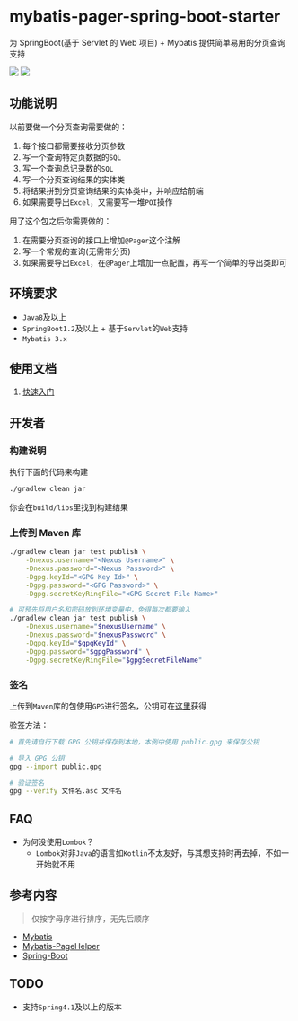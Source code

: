 # mybatis-pager-spring-boot-starter
为 SpringBoot(基于 Servlet 的 Web 项目) + Mybatis 提供简单易用的分页查询支持


![](https://img.shields.io/maven-central/v/org.cat73/mybatis-pager-spring-boot-starter.svg)
![](https://img.shields.io/github/license/Cat7373/mybatis-pager.svg)

## 功能说明
以前要做一个分页查询需要做的：

1. 每个接口都需要接收分页参数
2. 写一个查询特定页数据的`SQL`
3. 写一个查询总记录数的`SQL`
4. 写一个分页查询结果的实体类
5. 将结果拼到分页查询结果的实体类中，并响应给前端
6. 如果需要导出`Excel`，又需要写一堆`POI`操作

用了这个包之后你需要做的：

1. 在需要分页查询的接口上增加`@Pager`这个注解
2. 写一个常规的查询(无需带分页)
3. 如果需要导出`Excel`，在`@Pager`上增加一点配置，再写一个简单的导出类即可

## 环境要求
* `Java8`及以上
* `SpringBoot1.2`及以上 + 基于`Servlet`的`Web`支持
* `Mybatis 3.x`

## 使用文档
1. [快速入门](docs/1.QuickStart.md)

## 开发者
### 构建说明
执行下面的代码来构建

```sh
./gradlew clean jar
```

你会在`build/libs`里找到构建结果

### 上传到 Maven 库
```sh
./gradlew clean jar test publish \
    -Dnexus.username="<Nexus Username>" \
    -Dnexus.password="<Nexus Password>" \
    -Dgpg.keyId="<GPG Key Id>" \
    -Dgpg.password="<GPG Password>" \
    -Dgpg.secretKeyRingFile="<GPG Secret File Name>"

# 可预先将用户名和密码放到环境变量中，免得每次都要输入
./gradlew clean jar test publish \
    -Dnexus.username="$nexusUsername" \
    -Dnexus.password="$nexusPassword" \
    -Dgpg.keyId="$gpgKeyId" \
    -Dgpg.password="$gpgPassword" \
    -Dgpg.secretKeyRingFile="$gpgSecretFileName"
```

### 签名
上传到`Maven`库的包使用`GPG`进行签名，公钥可在[这里](https://blog.cat73.org/about/gpg.html)获得

验签方法：

```sh
# 首先请自行下载 GPG 公钥并保存到本地，本例中使用 public.gpg 来保存公钥

# 导入 GPG 公钥
gpg --import public.gpg

# 验证签名
gpg --verify 文件名.asc 文件名
```

## FAQ
* 为何没使用`Lombok`？
    * `Lombok`对非`Java`的语言如`Kotlin`不太友好，与其想支持时再去掉，不如一开始就不用

## 参考内容
> 仅按字母序进行排序，无先后顺序

* [Mybatis](https://github.com/mybatis/mybatis-3)
* [Mybatis-PageHelper](https://github.com/pagehelper/Mybatis-PageHelper)
* [Spring-Boot](https://github.com/spring-projects/spring-boot)

## TODO
* 支持`Spring4.1`及以上的版本
